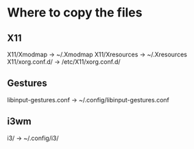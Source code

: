 # Where to copy the files

## X11

X11/Xmodmap -> ~/.Xmodmap
X11/Xresources -> ~/.Xresources
X11/xorg.conf.d/ -> /etc/X11/xorg.conf.d/

## Gestures

libinput-gestures.conf -> ~/.config/libinput-gestures.conf

## i3wm 

i3/ -> ~/.config/i3/
